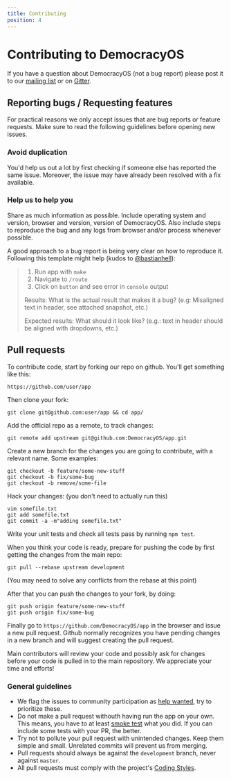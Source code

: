 ```yaml
---
title: Contributing
position: 4
---
```


# Contributing to DemocracyOS

If you have a question about DemocracyOS (not a bug report) please post it to our [mailing list](http://groups.google.com/group/democracyos-app) or on [Gitter](https://gitter.im/DemocracyOS/app).


## Reporting bugs / Requesting features

For practical reasons we only accept issues that are bug reports or feature requests. Make sure to read the following guidelines before opening new issues.

### Avoid duplication

You'd help us out a lot by first checking if someone else has reported the same issue. Moreover, the issue may have already been resolved with a fix available.

### Help us to help you

Share as much information as possible. Include operating system and version, browser and version, version of DemocracyOS. Also include steps to reproduce the bug and any logs from browser and/or process whenever possible.

A good approach to a bug report is being very clear on how to reproduce it. Following this template might help (kudos to [@bastianhell](https://github.com/bastianhell)):

> 1. Run app with `make`
> 2. Navigate to `/route`
> 3. Click on `button` and see error in `console` output
>
> Results: What is the actual result that makes it a bug? (e.g: Misaligned text in header, see attached snapshot, etc.)
>
> Expected results: What should it look like? (e.g.: text in header should be aligned with dropdowns, etc.)


## Pull requests

To contribute code, start by forking our repo on github. You'll get something like this:

```
https://github.com/user/app
```

Then clone your fork:

```
git clone git@github.com:user/app && cd app/
```

Add the official repo as a remote, to track changes:

```
git remote add upstream git@github.com:DemocracyOS/app.git
```

Create a new branch for the changes you are going to contribute, with a relevant name. Some examples:

```
git checkout -b feature/some-new-stuff
git checkout -b fix/some-bug
git checkout -b remove/some-file
```

Hack your changes: (you don't need to actually run this)

```
vim somefile.txt
git add somefile.txt
git commit -a -m"adding somefile.txt"
```

Write your unit tests and check all tests pass by running `npm test`.

When you think your code is ready, prepare for pushing the code by first getting the changes from the main repo:

```
git pull --rebase upstream development
```
(You may need to solve any conflicts from the rebase at this point)

After that you can push the changes to your fork, by doing:

```
git push origin feature/some-new-stuff
git push origin fix/some-bug
```

Finally go to `https://github.com/DemocracyOS/app` in the browser and issue a new pull request. Github normally recognizes you have pending changes in a new branch and will suggest creating the pull request.

Main contributors will review your code and possibly ask for changes before your code is pulled in to the main repository. We appreciate your time and efforts!

### General guidelines

* We flag the issues to community participation as [help wanted](https://github.com/DemocracyOS/app/labels/help%20wanted), try to prioritize these.
* Do not make a pull request withouth having run the app on your own. This means, you have to at least [smoke test](http://en.wikipedia.org/wiki/Smoke_testing_(software))  what you did. If you can include some tests with your PR, the better.
* Try not to pollute your pull request with unintended changes. Keep them simple and small. Unrelated commits will prevent us from merging.
* Pull requests should always be against the `development` branch, never against `master`.
* All pull requests must comply with the project's [Coding Styles](coding-styles.md).
